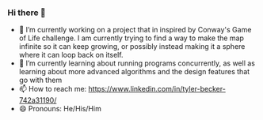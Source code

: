 ### Hi there 👋

- 🔭 I’m currently working on a project that in inspired by Conway's Game of Life challenge. I am currently trying to find a way to make the map infinite so it can keep growing, or possibly instead making it a sphere where it can loop back on itself.
- 🌱 I’m currently learning about running programs concurrently, as well as learning about more advanced algorithms and the design features that go with them
- 📫 How to reach me: https://www.linkedin.com/in/tyler-becker-742a31190/
- 😄 Pronouns: He/His/Him
